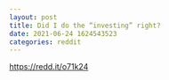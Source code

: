 ```yaml
--- 
layout: post 
title: Did I do the “investing” right? 
date: 2021-06-24 1624543523 
categories: reddit 
--- 
```

https://redd.it/o71k24